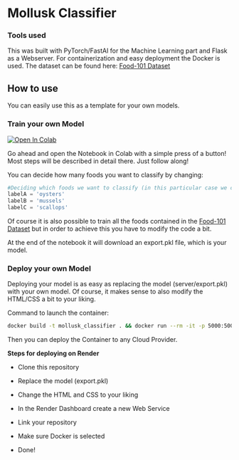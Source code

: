 # Mollusk Classifier

### Tools used

This was built with PyTorch/FastAI for the Machine Learning part and Flask as a Webserver. For containerization and easy deployment the Docker is used. The dataset can be found here: [Food-101 Dataset](https://data.vision.ee.ethz.ch/cvl/datasets_extra/food-101/)

## How to use

You can easily use this as a template for your own models.

### Train your own Model

[![Open In Colab](https://colab.research.google.com/assets/colab-badge.svg)](https://colab.research.google.com/drive/1zTdWPOzHRpswD_Lwh8a6ih4kYw7x07lw#scrollTo=0AMIzfKS_Fq7)

Go ahead and open the Notebook in Colab with a simple press of a button! Most steps will be described in detail there. Just follow along!

You can decide how many foods you want to classify by changing:

```python
#Deciding which foods we want to classify (in this particular case we classify 3 foods)
labelA = 'oysters'
labelB = 'mussels'
labelC = 'scallops'
```

Of course it is also possible to train all the foods contained in the [Food-101 Dataset](https://data.vision.ee.ethz.ch/cvl/datasets_extra/food-101/) but in order to achieve this you have to modify the code a bit.

At the end of the notebook it will download an export.pkl file, which is your model. 

### Deploy your own Model

Deploying your model is as easy as replacing the model (server/export.pkl) with your own model. Of course, it makes sense to also modify the HTML/CSS a bit to your liking.

Command to launch the container:
```bash
docker build -t mollusk_classifier . && docker run --rm -it -p 5000:5000 mollusk_classifier
```

Then you can deploy the Container to any Cloud Provider.


**Steps for deploying on Render**

- Clone this repository 

- Replace the model (export.pkl)

- Change the HTML and CSS to your liking

- In the Render Dashboard create a new Web Service

- Link your repository

- Make sure Docker is selected

- Done!
